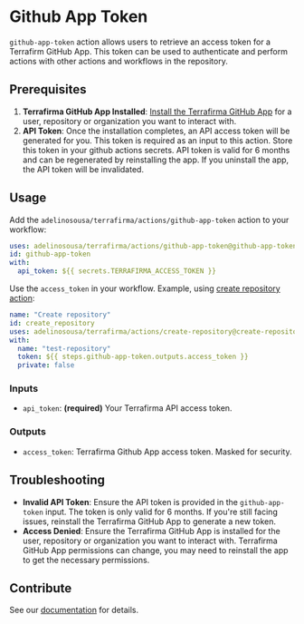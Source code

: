# Github App Token

`github-app-token` action allows users to retrieve an access token for a Terrafirm GitHub App. This token can be used to authenticate and perform actions with other actions and workflows in the repository.

## Prerequisites

1. **Terrafirma GitHub App Installed**: [Install the Terrafirma GitHub App](https://github.com/apps/terrafirma-linos) for a user, repository or organization you want to interact with.
2. **API Token**: Once the installation completes, an API access token will be generated for you. This token is required as an input to this action. Store this token in your github actions secrets. API token is valid for 6 months and can be regenerated by reinstalling the app. If you uninstall the app, the API token will be invalidated.

## Usage

Add the `adelinosousa/terrafirma/actions/github-app-token` action to your workflow:

```yaml
uses: adelinosousa/terrafirma/actions/github-app-token@github-app-token-v1.0.0
id: github-app-token
with:
  api_token: ${{ secrets.TERRAFIRMA_ACCESS_TOKEN }}
```

Use the `access_token` in your workflow. Example, using [create repository action](https://github.com/adelinosousa/terrafirma/tree/main/actions/create-repository):

```yaml
name: "Create repository"
id: create_repository
uses: adelinosousa/terrafirma/actions/create-repository@create-repository-v1.0.0
with:
  name: "test-repository"
  token: ${{ steps.github-app-token.outputs.access_token }}
  private: false
```

### Inputs

- `api_token`: **(required)** Your Terrafirma API access token.

### Outputs

- `access_token`: Terrafirma Github App access token. Masked for security.

## Troubleshooting

- **Invalid API Token**: Ensure the API token is provided in the `github-app-token` input. The token is only valid for 6 months. If you're still facing issues, reinstall the Terrafirma GitHub App to generate a new token.
- **Access Denied**: Ensure the Terrafirma GitHub App is installed for the user, repository or organization you want to interact with. Terrafirma GitHub App permissions can change, you may need to reinstall the app to get the necessary permissions.

## Contribute

See our [documentation](https://github.com/adelinosousa/terrafirma/blob/main/CONTRIBUTING.md) for details.
